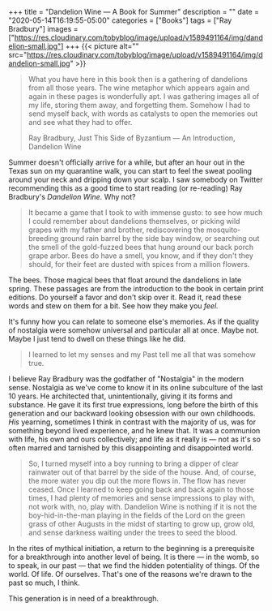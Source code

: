 +++
title = "Dandelion Wine — A Book for Summer"
description = ""
date = "2020-05-14T16:19:55-05:00"
categories = ["Books"]
tags = ["Ray Bradbury"]
images = ["https://res.cloudinary.com/tobyblog/image/upload/v1589491164/img/dandelion-small.jpg"]
+++
{{< picture alt="" src="https://res.cloudinary.com/tobyblog/image/upload/v1589491164/img/dandelion-small.jpg" >}}

> What you have here in this book then is a gathering of dandelions from all those years. The wine metaphor which appears again and again in these pages is wonderfully apt. I was gathering images all of my life, storing them away, and forgetting them. Somehow I had to send myself back, with words as catalysts to open the memories out and see what they had to offer.
> 
> Ray Bradbury, Just This Side of Byzantium — An Introduction, Dandelion Wine

Summer doesn't officially arrive for a while, but after an hour out in the Texas sun on my quarantine walk, you can start to feel the sweat pooling around your neck and dripping down your scalp. I saw somebody on Twitter recommending this as a good time to start reading (or re-reading) Ray Bradbury's *Dandelion Wine.* Why not?
<!--more-->
> It became a game that I took to with immense gusto: to see how much I could remember about dandelions themselves, or picking wild grapes with my father and brother, rediscovering the mosquito-breeding ground rain barrel by the side bay window, or searching out the smell of the gold-fuzzed bees that hung around our back porch grape arbor. Bees do have a smell, you know, and if they don't they should, for their feet are dusted with spices from a million flowers.

The bees. Those magical bees that float around the dandelions in late spring. These passages are from the introduction to the book in certain print editions. Do yourself a favor and don't skip over it. Read it, read these words and stew on them for a bit. See how they make you *feel.*

It's funny how you can relate to someone else's memories. As if the quality of nostalgia were somehow universal and particular all at once. Maybe not. Maybe I just tend to dwell on these things like he did. 

> I learned to let my senses and my Past tell me all that was somehow true.

I believe Ray Bradbury was the godfather of "Nostalgia" in the modern sense. Nostalgia as we've come to know it in its online subculture of the last 10 years. He architected that, unintentionally, giving it its forms and substance. He gave it its first true expressions, long before the birth of this generation and our backward looking obsession with our own childhoods. *His* yearning, sometimes I think in contrast with the majority of us, was for something beyond lived experience, and he knew that. It was a communion with life, his own and ours collectively; and life as it really is — not as it's so often marred and tarnished by this disappointing and disappointed world.

> So, I turned myself into a boy running to bring a dipper of clear rainwater out of that barrel by the side of the house. And, of course, the more water you dip out the more flows in. The flow has never ceased. Once I learned to keep going back and back again to those times, I had plenty of memories and sense impressions to play with, not work with, no, play with. Dandelion Wine is nothing if it is not the boy-hid-in-the-man playing in the fields of the Lord on the green grass of other Augusts in the midst of starting to grow up, grow old, and sense darkness waiting under the trees to seed the blood.

In the rites of mythical initiation, a return to the beginning is a prerequisite for a breakthrough into another level of being. It is there — in the womb, so to speak, in our past — that we find the hidden potentiality of things. Of the world. Of life. Of ourselves. That's one of the reasons we're drawn to the past so much, I think. 

This generation is in need of a breakthrough. 